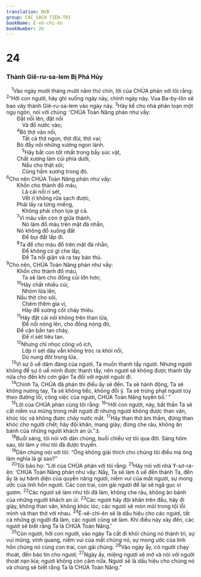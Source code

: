 ```yaml
---
translation: NVB
group: CÁC SÁCH TIÊN-TRI
bookName: Ê-xê-chi-ên 
bookNumber: 26
---
```


<div class="title"><h1>24</h1><h3>Thành Giê-ru-sa-lem Bị Phá Hủy </h3></div>
<span class="verse exe_24_1"> <sup>1</sup>Vào ngày mười tháng mười năm thứ chín, lời của CHÚA phán với tôi rằng: </span>
<span class="verse exe_24_2"><sup>2</sup>“Hỡi con người, hãy ghi xuống ngày này, chính ngày này. Vua Ba-by-lôn sẽ bao vây thành Giê-ru-sa-lem vào ngày này. </span>
<span class="verse exe_24_3"><sup>3</sup>Hãy kể cho nhà phản loạn một ngụ ngôn, nói với chúng: ‘CHÚA Toàn Năng phán như vầy: <br/>  Đặt nồi lên, đặt nồi <br/>   Và đổ nước vào; <br/></span>
<span class="verse exe_24_4">  <sup>4</sup>Bỏ thịt vào nồi, <br/>   Tất cả thịt ngon, thịt đùi, thịt vai; <br/>  Bỏ đầy nồi những xương ngon lành. <br/></span>
<span class="verse exe_24_5">   <sup>5</sup>Hãy bắt con tốt nhất trong bầy súc vật, <br/>  Chất xương làm củi phía dưới, <br/>   Nấu cho thật sôi; <br/>   Cũng hầm xương trong đó. <br/></span>
<span class="verse exe_24_6"><sup>6</sup>Cho nên CHÚA Toàn Năng phán như vầy: <br/>  Khốn cho thành đổ máu, <br/>   Là cái nồi rỉ sét, <br/>   Vết rỉ không rửa sạch được, <br/>  Phải lấy ra từng miếng, <br/>   Không phải chọn lựa gì cả. <br/></span>
<span class="verse exe_24_7">  <sup>7</sup>Vì máu vẫn còn ở giữa thành, <br/>   Nó làm đổ máu trên mặt đá nhẵn, <br/>  Nó không đổ xuống đất <br/>   Để bụi đất lấp đi. <br/></span>
<span class="verse exe_24_8">  <sup>8</sup>Ta để cho máu đổ trên mặt đá nhẵn, <br/>   Để không có gì che lấp, <br/>   Để Ta nổi giận và ra tay báo thù. <br/></span>
<span class="verse exe_24_9"><sup>9</sup>Cho nên, CHÚA Toàn Năng phán như vầy: <br/>  Khốn cho thành đổ máu, <br/>   Ta sẽ làm cho đống củi lớn hơn; <br/></span>
<span class="verse exe_24_10">  <sup>10</sup>Hãy chất nhiều củi, <br/>   Nhóm lửa lên, <br/>  Nấu thịt cho sôi, <br/>   Chêm thêm gia vị, <br/>   Hãy để xương cốt cháy thiêu. <br/></span>
<span class="verse exe_24_11">  <sup>11</sup>Hãy đặt cái nồi không trên than lửa, <br/>   Để nồi nóng lên, cho đồng nóng đỏ, <br/>  Để cặn bẩn tan chảy, <br/>   Để rỉ sét tiêu tan. <br/></span>
<span class="verse exe_24_12">  <sup>12</sup>Nhưng chỉ nhọc công vô ích, <br/>   Lớp rỉ sét dày vẫn không tróc ra khỏi nồi, <br/>   Dù nung đốt trong lửa. <br/></span>
<span class="verse exe_24_13"> <sup>13</sup>Vì sự ô uế dâm đảng của ngươi, Ta muốn thanh tẩy ngươi. Nhưng ngươi không để sự ô uế mình được thanh tẩy, nên ngươi sẽ không được thanh tẩy nữa cho đến khi cơn giận Ta đối với ngươi nguôi đi. <br/></span>
<span class="verse exe_24_14"> <sup>14</sup>Chính Ta, CHÚA đã phán thì điều ấy sẽ đến. Ta sẽ hành động, Ta sẽ không nương tay, Ta sẽ không tiếc, không đổi ý. Ta sẽ trừng phạt ngươi tùy theo đường lối, công việc của ngươi, CHÚA Toàn Năng tuyên bố.’ ” <br/></span>
<span class="verse exe_24_15"> <sup>15</sup>Lời của CHÚA phán cùng tôi rằng: </span>
<span class="verse exe_24_16"><sup>16</sup>“Hỡi con người, này, bất thần Ta sẽ cất niềm vui mừng trong mắt ngươi đi nhưng ngươi không được than vãn, khóc lóc và không được chảy nước mắt. </span>
<span class="verse exe_24_17"><sup>17</sup>Hãy than thở âm thầm, đừng than khóc cho người chết; hãy đội khăn, mang giày; đừng che râu, không ăn bánh của những người khách an ủi.”<a data-toggle="tooltip" data-placement="bottom" title="Dịch theo Vg và Tg. Nt: những người">⚓</a><br/></span>
<span class="verse exe_24_18"> <sup>18</sup>Buổi sáng, tôi nói với dân chúng, buổi chiều vợ tôi qua đời. Sáng hôm sau, tôi làm y như tôi đã được truyền. <br/></span>
<span class="verse exe_24_19"> <sup>19</sup>Dân chúng nói với tôi: “Ông không giải thích cho chúng tôi điều mà ông làm nghĩa là gì sao?” <br/></span>
<span class="verse exe_24_20"> <sup>20</sup>Tôi bảo họ: “Lời của CHÚA phán với tôi rằng: </span>
<span class="verse exe_24_21"><sup>21</sup>Hãy nói với nhà Y-sơ-ra-ên: ‘CHÚA Toàn Năng phán như vầy: Nầy, Ta sẽ làm ô uế đền thánh Ta, đền ấy là sự hãnh diện của quyền năng ngươi, niềm vui của mắt ngươi, sự mong ước của linh hồn ngươi. Các con trai, con gái ngươi để lại sẽ ngã gục vì gươm. </span>
<span class="verse exe_24_22"><sup>22</sup>Các ngươi sẽ làm như tôi đã làm, không che râu, không ăn bánh của những người khách an ủi. </span>
<span class="verse exe_24_23"><sup>23</sup>Các ngươi hãy đội khăn trên đầu, hãy đi giày, không than vãn, không khóc lóc; các ngươi sẽ mòn mỏi trong tội lỗi mình và than thở với nhau. </span>
<span class="verse exe_24_24"><sup>24</sup>Ê-xê-chi-ên sẽ là dấu hiệu cho các ngươi, tất cả những gì người đã làm, các ngươi cũng sẽ làm. Khi điều này xảy đến, các ngươi sẽ biết rằng Ta là CHÚA Toàn Năng.’ <br/></span>
<span class="verse exe_24_25"> <sup>25</sup>Còn ngươi, hỡi con người, vào ngày Ta cất đi khỏi chúng nó thành trì, sự vui mừng, vinh quang, niềm vui của mắt chúng nó, sự mong ước của linh hồn chúng nó cùng con trai, con gái chúng. </span>
<span class="verse exe_24_26"><sup>26</sup>Vào ngày ấy, có người chạy thoát, đến báo tin cho ngươi; </span>
<span class="verse exe_24_27"><sup>27</sup>Ngày ấy, miệng ngươi sẽ mở và nói với người thoát nạn kia; ngươi không còn câm nữa. Ngươi sẽ là dấu hiệu cho chúng nó và chúng sẽ biết rằng Ta là CHÚA Toàn Năng.” <br/></span>
